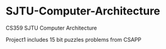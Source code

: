 # SJTU-Computer-Architecture

CS359 SJTU Computer Architecture

Project1 includes 15 bit puzzles problems from CSAPP
